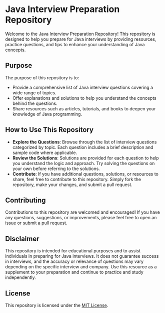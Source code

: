 # Java Interview Preparation Repository

Welcome to the Java Interview Preparation Repository! This repository is designed to help you prepare for Java interviews by providing resources, practice questions, and tips to enhance your understanding of Java concepts.

## Purpose

The purpose of this repository is to:

- Provide a comprehensive list of Java interview questions covering a wide range of topics.
- Offer explanations and solutions to help you understand the concepts behind the questions.
- Share resources such as articles, tutorials, and books to deepen your knowledge of Java programming.

## How to Use This Repository

- **Explore the Questions**: Browse through the list of interview questions categorized by topic. Each question includes a brief description and sample code where applicable.
- **Review the Solutions**: Solutions are provided for each question to help you understand the logic and approach. Try solving the questions on your own before referring to the solutions.
- **Contribute**: If you have additional questions, solutions, or resources to share, feel free to contribute to this repository. Simply fork the repository, make your changes, and submit a pull request.



## Contributing

Contributions to this repository are welcomed and encouraged! If you have any questions, suggestions, or improvements, please feel free to open an issue or submit a pull request.

## Disclaimer

This repository is intended for educational purposes and to assist individuals in preparing for Java interviews. It does not guarantee success in interviews, and the accuracy or relevance of questions may vary depending on the specific interview and company. Use this resource as a supplement to your preparation and continue to practice and study independently.

## License

This repository is licensed under the [MIT License](LICENSE).
